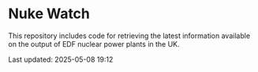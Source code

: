 # Nuke Watch

This repository includes code for retrieving the latest information available on the output of EDF nuclear power plants in the UK.

Last updated: 2025-05-08 19:12